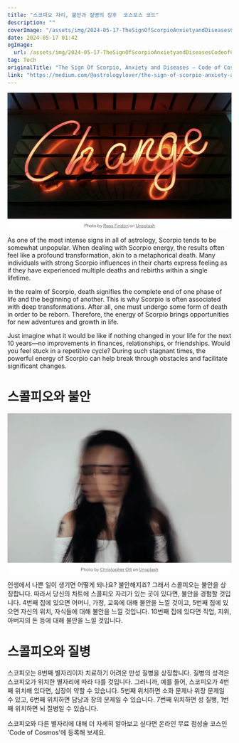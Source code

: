 ```yaml
---
title: "스코피오 자리, 불안과 질병의 징후  코스모스 코드"
description: ""
coverImage: "/assets/img/2024-05-17-TheSignOfScorpioAnxietyandDiseasesCodeofCosmos_0.png"
date: 2024-05-17 01:42
ogImage: 
  url: /assets/img/2024-05-17-TheSignOfScorpioAnxietyandDiseasesCodeofCosmos_0.png
tag: Tech
originalTitle: "The Sign Of Scorpio, Anxiety and Diseases — Code of Cosmos"
link: "https://medium.com/@astrologylover/the-sign-of-scorpio-anxiety-and-diseases-code-of-cosmos-48c494fdbc49"
---
```




![The Sign of Scorpio: Anxiety and Diseases - Code of the Cosmos](/assets/img/2024-05-17-TheSignOfScorpioAnxietyandDiseasesCodeofCosmos_0.png)

As one of the most intense signs in all of astrology, Scorpio tends to be somewhat unpopular. When dealing with Scorpio energy, the results often feel like a profound transformation, akin to a metaphorical death. Many individuals with strong Scorpio influences in their charts express feeling as if they have experienced multiple deaths and rebirths within a single lifetime.

In the realm of Scorpio, death signifies the complete end of one phase of life and the beginning of another. This is why Scorpio is often associated with deep transformations. After all, one must undergo some form of death in order to be reborn. Therefore, the energy of Scorpio brings opportunities for new adventures and growth in life.

Just imagine what it would be like if nothing changed in your life for the next 10 years—no improvements in finances, relationships, or friendships. Would you feel stuck in a repetitive cycle? During such stagnant times, the powerful energy of Scorpio can help break through obstacles and facilitate significant changes.


<div class="content-ad"></div>

# 스콜피오와 불안

![scorpio](/assets/img/2024-05-17-TheSignOfScorpioAnxietyandDiseasesCodeofCosmos_1.png)

인생에서 나쁜 일이 생기면 어떻게 되나요? 불안해지죠? 그래서 스콜피오는 불안을 상징합니다. 따라서 당신의 차트에 스콜피오 자리가 있는 곳이 있다면, 불안을 경험할 것입니다. 4번째 집에 있으면 어머니, 가정, 교육에 대해 불안을 느낄 것이고, 5번째 집에 있으면 자신의 위치, 자식들에 대해 불안을 느낄 것입니다. 10번째 집에 있다면 직업, 지위, 아버지의 돈 등에 대해 불안을 느낄 것입니다. 

# 스콜피오와 질병

<div class="content-ad"></div>

스코피오는 8번째 별자리이자 치료하기 어려운 만성 질병을 상징합니다. 질병의 성격은 스코피오가 위치한 별자리에 따라 다를 것입니다. 그러니까, 예를 들어, 스코피오가 4번째 위치해 있다면, 심장이 약할 수 있습니다. 5번째 위치하면 소화 문제나 위장 문제일 수 있고, 6번째 위치하면 담낭과 장의 문제일 수 있습니다. 7번째 위치하면 성 질병, 1번째 위치하면 뇌 질병일 수 있습니다. 

스코피오와 다른 별자리에 대해 더 자세히 알아보고 싶다면 온라인 무료 점성술 코스인 'Code of Cosmos'에 등록해 보세요.